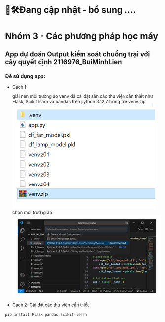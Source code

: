 # 👷🛠️Đang cập nhật - bổ sung ....
# Nhóm 3 - Các phương pháp học máy

## App dự đoán Output kiểm soát chuồng trại với cây quyết định 2116976_BuiMinhLien

### Để sử dụng app:
- Cách 1: 

    giải nén môi trường ảo venv đã cài đặt sẵn các thư viện cần thiết như Flask, Scikit learn và pandas trên python 3.12.7 trong file venv.zip
![alt text](image.png)
    chọn môi trường ảo
    ![alt text](image-1.png)

- Cách 2: Cài đặt các thư viện cần thiết
```
pip install Flask pandas scikit-learn
```

